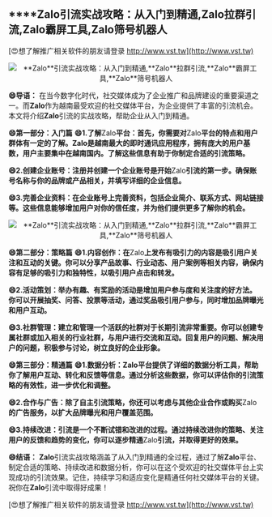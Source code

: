## ****Zalo**引流实战攻略：从入门到精通,**Zalo**拉群引流,**Zalo**霸屏工具,**Zalo**筛号机器人**

[😍想了解推广相关软件的朋友请登录 http://www.vst.tw](http://www.vst.tw)

 <center><img src="https://vst.tw/MP4/tuiguang/png/3.png" alt="**Zalo**引流实战攻略：从入门到精通,**Zalo**拉群引流,**Zalo**霸屏工具,**Zalo**筛号机器人"></center>

**😄导语：**
在当今数字化时代，社交媒体成为了企业推广和品牌建设的重要渠道之一。而**Zalo**作为越南最受欢迎的社交媒体平台，为企业提供了丰富的引流机会。本文将介绍**Zalo**引流的实战攻略，帮助企业从入门到精通。

**😄第一部分：入门篇**
**😄1.了解**Zalo**平台：首先，你需要对**Zalo**平台的特点和用户群体有一定的了解。**Zalo**是越南最大的即时通讯应用程序，拥有庞大的用户基数，用户主要集中在越南国内。了解这些信息有助于你制定合适的引流策略。**

**😄2.创建企业账号：注册并创建一个企业账号是开始**Zalo**引流的第一步。确保账号名称与你的品牌或产品相关，并填写详细的企业信息。**

**😄3.完善企业资料：在企业账号上完善资料，包括企业简介、联系方式、网站链接等。这些信息能够增加用户对你的信任度，并为他们提供更多了解你的机会。**

 <center><img src="https://vst.tw/MP4/tuiguang/png/1.png" alt="**Zalo**引流实战攻略：从入门到精通,**Zalo**拉群引流,**Zalo**霸屏工具,**Zalo**筛号机器人"></center>

**😄第二部分：策略篇**
**😄1.内容创作：在**Zalo**上发布有吸引力的内容是吸引用户关注和互动的关键。你可以分享产品故事、行业动态、用户案例等相关内容，确保内容有足够的吸引力和独特性，以吸引用户点击和转发。**

**😄2.活动策划：举办有趣、有奖励的活动是增加用户参与度和关注度的好方法。你可以开展抽奖、问答、投票等活动，通过奖品吸引用户参与，同时增加品牌曝光和用户互动。**

**😄3.社群管理：建立和管理一个活跃的社群对于长期引流非常重要。你可以创建专属社群或加入相关的行业社群，与用户进行交流和互动。回复用户的问题、解决用户的问题，积极参与讨论，树立良好的企业形象。**

**😄第三部分：精通篇**
**😄1.数据分析：**Zalo**平台提供了详细的数据分析工具，帮助你了解用户互动、转化和反馈等信息。通过分析这些数据，你可以评估你的引流策略的有效性，进一步优化和调整。**

**😄2.合作与广告：除了自主引流策略，你还可以考虑与其他企业合作或购买**Zalo**的广告服务，以扩大品牌曝光和用户覆盖范围。**

**😄3.持续改进：引流是一个不断试错和改进的过程。通过持续改进你的策略、关注用户的反馈和趋势的变化，你可以逐步精通**Zalo**引流，并取得更好的效果。**

**😄结语：**
**Zalo**引流实战攻略涵盖了从入门到精通的全过程，通过了解**Zalo**平台、制定合适的策略、持续改进和数据分析，你可以在这个受欢迎的社交媒体平台上实现成功的引流效果。记住，持续学习和适应变化是精通任何社交媒体平台的关键。祝你在**Zalo**引流中取得好成果！

[😍想了解推广相关软件的朋友请登录 http://www.vst.tw](http://www.vst.tw)



